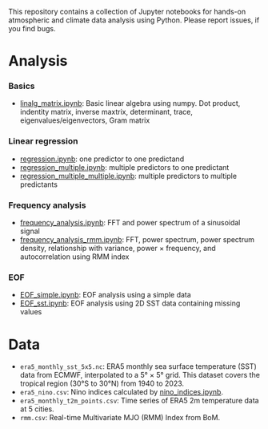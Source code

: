 This repository contains a collection of Jupyter notebooks for hands-on atmospheric and climate data analysis using Python. Please report issues, if you find bugs.

# Analysis

### Basics
- [linalg_matrix.ipynb](linalg_matrix.ipynb): Basic linear algebra using numpy. Dot product, indentity matrix, inverse maxtrix, determinant, trace, eigenvalues/eigenvectors, Gram matrix

### Linear regression
- [regression.ipynb](regression.ipynb): one predictor to one predictand
- [regression_multiple.ipynb](regression_multiple.ipynb): multiple predictors to one predictant
- [regression_multiple_multiple.ipynb](regression_multiple_to_multiple.ipynb): multiple predictors to multiple predictants

### Frequency analysis
- [frequency_analysis.ipynb](frequency_analysis.ipynb): FFT and power spectrum of a sinusoidal signal
- [frequency_analysis_rmm.ipynb](frequency_analysis_rmm.ipynb): FFT, power spectrum, power spectrum density, relationship with variance, power × frequency, and autocorrelation using RMM index

### EOF
- [EOF_simple.ipynb](EOF_simple.ipynb): EOF analysis using a simple data
- [EOF_sst.ipynb](EOF_sst.ipynb): EOF analysis using 2D SST data containing missing values

# Data
- `era5_monthly_sst_5x5.nc`:  ERA5 monthly sea surface temperature (SST) data from ECMWF, interpolated to a 5° × 5° grid. This dataset covers the tropical region (30°S to 30°N) from 1940 to 2023.
- `era5_nino.csv`: Nino indices calculated by [nino_indices.ipynb](nino_indices.ipynb).
- `era5_monthly_t2m_points.csv`: Time series of ERA5 2m temperature data at 5 cities.
- `rmm.csv`: Real-time Multivariate MJO (RMM) Index from BoM.